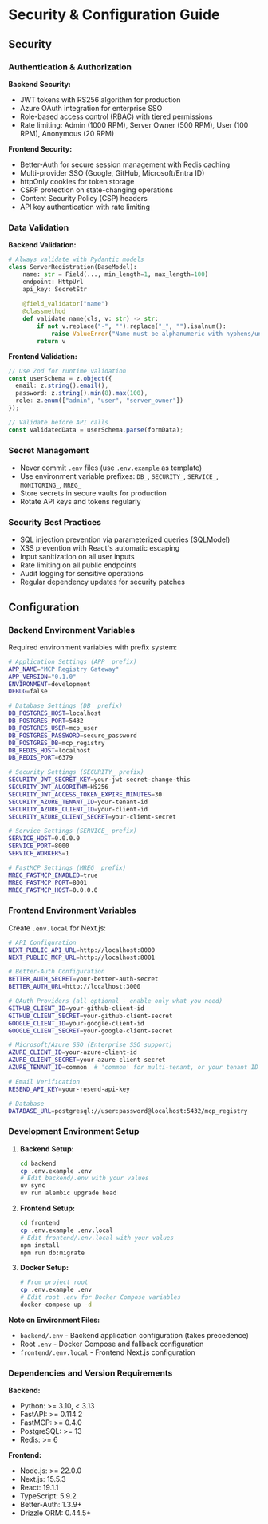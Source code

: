 # Security & Configuration Guide

## Security

### Authentication & Authorization

**Backend Security:**
- JWT tokens with RS256 algorithm for production
- Azure OAuth integration for enterprise SSO
- Role-based access control (RBAC) with tiered permissions
- Rate limiting: Admin (1000 RPM), Server Owner (500 RPM), User (100 RPM), Anonymous (20 RPM)

**Frontend Security:**
- Better-Auth for secure session management with Redis caching
- Multi-provider SSO (Google, GitHub, Microsoft/Entra ID)
- httpOnly cookies for token storage
- CSRF protection on state-changing operations
- Content Security Policy (CSP) headers
- API key authentication with rate limiting

### Data Validation

**Backend Validation:**
```python
# Always validate with Pydantic models
class ServerRegistration(BaseModel):
    name: str = Field(..., min_length=1, max_length=100)
    endpoint: HttpUrl
    api_key: SecretStr
    
    @field_validator("name")
    @classmethod
    def validate_name(cls, v: str) -> str:
        if not v.replace("-", "").replace("_", "").isalnum():
            raise ValueError("Name must be alphanumeric with hyphens/underscores")
        return v
```

**Frontend Validation:**
```typescript
// Use Zod for runtime validation
const userSchema = z.object({
  email: z.string().email(),
  password: z.string().min(8).max(100),
  role: z.enum(["admin", "user", "server_owner"])
});

// Validate before API calls
const validatedData = userSchema.parse(formData);
```

### Secret Management

- Never commit `.env` files (use `.env.example` as template)
- Use environment variable prefixes: `DB_`, `SECURITY_`, `SERVICE_`, `MONITORING_`, `MREG_`
- Store secrets in secure vaults for production
- Rotate API keys and tokens regularly

### Security Best Practices

- SQL injection prevention via parameterized queries (SQLModel)
- XSS prevention with React's automatic escaping
- Input sanitization on all user inputs
- Rate limiting on all public endpoints
- Audit logging for sensitive operations
- Regular dependency updates for security patches

## Configuration

### Backend Environment Variables

Required environment variables with prefix system:

```bash
# Application Settings (APP_ prefix)
APP_NAME="MCP Registry Gateway"
APP_VERSION="0.1.0"
ENVIRONMENT=development
DEBUG=false

# Database Settings (DB_ prefix)
DB_POSTGRES_HOST=localhost
DB_POSTGRES_PORT=5432
DB_POSTGRES_USER=mcp_user
DB_POSTGRES_PASSWORD=secure_password
DB_POSTGRES_DB=mcp_registry
DB_REDIS_HOST=localhost
DB_REDIS_PORT=6379

# Security Settings (SECURITY_ prefix)
SECURITY_JWT_SECRET_KEY=your-jwt-secret-change-this
SECURITY_JWT_ALGORITHM=HS256
SECURITY_JWT_ACCESS_TOKEN_EXPIRE_MINUTES=30
SECURITY_AZURE_TENANT_ID=your-tenant-id
SECURITY_AZURE_CLIENT_ID=your-client-id
SECURITY_AZURE_CLIENT_SECRET=your-client-secret

# Service Settings (SERVICE_ prefix)
SERVICE_HOST=0.0.0.0
SERVICE_PORT=8000
SERVICE_WORKERS=1

# FastMCP Settings (MREG_ prefix)
MREG_FASTMCP_ENABLED=true
MREG_FASTMCP_PORT=8001
MREG_FASTMCP_HOST=0.0.0.0
```

### Frontend Environment Variables

Create `.env.local` for Next.js:

```bash
# API Configuration
NEXT_PUBLIC_API_URL=http://localhost:8000
NEXT_PUBLIC_MCP_URL=http://localhost:8001

# Better-Auth Configuration
BETTER_AUTH_SECRET=your-better-auth-secret
BETTER_AUTH_URL=http://localhost:3000

# OAuth Providers (all optional - enable only what you need)
GITHUB_CLIENT_ID=your-github-client-id
GITHUB_CLIENT_SECRET=your-github-client-secret
GOOGLE_CLIENT_ID=your-google-client-id
GOOGLE_CLIENT_SECRET=your-google-client-secret

# Microsoft/Azure SSO (Enterprise SSO support)
AZURE_CLIENT_ID=your-azure-client-id
AZURE_CLIENT_SECRET=your-azure-client-secret
AZURE_TENANT_ID=common  # 'common' for multi-tenant, or your tenant ID

# Email Verification
RESEND_API_KEY=your-resend-api-key

# Database
DATABASE_URL=postgresql://user:password@localhost:5432/mcp_registry
```

### Development Environment Setup

1. **Backend Setup:**
   ```bash
   cd backend
   cp .env.example .env
   # Edit backend/.env with your values
   uv sync
   uv run alembic upgrade head
   ```

2. **Frontend Setup:**
   ```bash
   cd frontend
   cp .env.example .env.local
   # Edit frontend/.env.local with your values
   npm install
   npm run db:migrate
   ```

3. **Docker Setup:**
   ```bash
   # From project root
   cp .env.example .env
   # Edit root .env for Docker Compose variables
   docker-compose up -d
   ```

**Note on Environment Files:**
- `backend/.env` - Backend application configuration (takes precedence)
- Root `.env` - Docker Compose and fallback configuration
- `frontend/.env.local` - Frontend Next.js configuration

### Dependencies and Version Requirements

**Backend:**
- Python: >= 3.10, < 3.13
- FastAPI: >= 0.114.2
- FastMCP: >= 0.4.0
- PostgreSQL: >= 13
- Redis: >= 6

**Frontend:**
- Node.js: >= 22.0.0
- Next.js: 15.5.3
- React: 19.1.1
- TypeScript: 5.9.2
- Better-Auth: 1.3.9+
- Drizzle ORM: 0.44.5+
